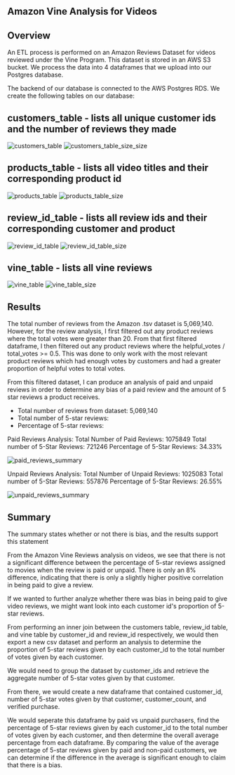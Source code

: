 ## Amazon Vine Analysis for Videos

## Overview
An ETL process is performed on an Amazon Reviews Dataset for videos reviewed under the Vine Program. This dataset is stored in an AWS S3 bucket. We process the data into 4 dataframes that we upload into our Postgres database. 

The backend of our database is connected to the AWS Postgres RDS. We create the following tables on our database:

## customers_table - lists all unique customer ids and the number of reviews they made
![customers_table](https://github.com/namin1993/Amazon_Vine_Analysis/blob/6545ff93e015a27aef0842495e4a5d9e75248313/Resources/Screenshots/customers_table.png)
![customers_table_size_size](https://github.com/namin1993/Amazon_Vine_Analysis/blob/6545ff93e015a27aef0842495e4a5d9e75248313/Resources/Screenshots/Size_of_customers_table.png)

## products_table - lists all video titles and their corresponding product id
![products_table](https://github.com/namin1993/Amazon_Vine_Analysis/blob/6545ff93e015a27aef0842495e4a5d9e75248313/Resources/Screenshots/products_table.png)
![products_table_size](https://github.com/namin1993/Amazon_Vine_Analysis/blob/6545ff93e015a27aef0842495e4a5d9e75248313/Resources/Screenshots/Size_of_products_table.png)

## review_id_table - lists all review ids and their corresponding customer and product
![review_id_table](https://github.com/namin1993/Amazon_Vine_Analysis/blob/6545ff93e015a27aef0842495e4a5d9e75248313/Resources/Screenshots/review_id_table.png)
![review_id_table_size](https://github.com/namin1993/Amazon_Vine_Analysis/blob/6545ff93e015a27aef0842495e4a5d9e75248313/Resources/Screenshots/Size_of_review_id_table.png)

## vine_table - lists all vine reviews
![vine_table](https://github.com/namin1993/Amazon_Vine_Analysis/blob/6545ff93e015a27aef0842495e4a5d9e75248313/Resources/Screenshots/vine_table.png)
![vine_table_size](https://github.com/namin1993/Amazon_Vine_Analysis/blob/6545ff93e015a27aef0842495e4a5d9e75248313/Resources/Screenshots/Size_of_vine_table.png)

## Results
The total number of reviews from the Amazon .tsv dataset is 5,069,140.
However, for the review analysis, I first filtered out any product reviews where the total votes were greater than 20. From that first filtered dataframe, I then filtered out any product reviews where the helpful_votes / total_votes >= 0.5. This was done to only work with the most relevant product reviews which had enough votes by customers and had a greater proportion of helpful votes to total votes.

From this filtered dataset, I can produce an analysis of paid and unpaid reviews in order to determine any bias of a paid review and the amount of 5 star reviews a product receives.

- Total number of reviews from dataset: 5,069,140
- Total number of 5-star reviews: 
- Percentage of 5-star reviews: 

Paid Reviews Analysis:
Total Number of Paid Reviews: 1075849
Total number of 5-Star Reviews: 721246
Percentage of 5-Star Reviews: 34.33%

![paid_reviews_summary](https://github.com/namin1993/Amazon_Vine_Analysis/blob/6545ff93e015a27aef0842495e4a5d9e75248313/Resources/Screenshots/Paid-Reviews_Analysis.png)

Unpaid Reviews Analysis:
Total Number of Unpaid Reviews: 1025083
Total number of 5-Star Reviews: 557876
Percentage of 5-Star Reviews: 26.55%

![unpaid_reviews_summary](https://github.com/namin1993/Amazon_Vine_Analysis/blob/6545ff93e015a27aef0842495e4a5d9e75248313/Resources/Screenshots/Unpaid-Reviews_Analysis.png)

## Summary
The summary states whether or not there is bias, and the results support this statement

From the Amazon Vine Reviews analysis on videos, we see that there is not a significant difference between the percentage of 5-star reviews assigned to movies when the review is paid or unpaid. There is only an 8% difference, indicating that there is only a slightly higher positive correlation in being paid to give a review.

If we wanted to further analyze whether there was bias in being paid to give video reviews, we might want look into each customer id's proportion of 5-star reviews.

From performing an inner join between the customers table, review_id table, and vine table by customer_id and review_id respectively, we would then export a new csv dataset and perform an analysis to determine the proportion of 5-star reviews given by each customer_id to the total number of votes given by each customer.

We would need to group the dataset by customer_ids and retrieve the aggregate number of 5-star votes given by that customer.

From there, we would create a new dataframe that contained customer_id, number of 5-star votes given by that customer, customer_count, and verified purchase.

We would seperate this dataframe by paid vs unpaid purchasers, find the percentage of 5-star reviews given by each customer_id to the total number of votes given by each customer, and then determine the overall average percentage from each dataframe. By comparing the value of the average percentage of 5-star reviews given by paid and non-paid customers, we can determine if the difference in the average is significant enough to claim that there is a bias. 

